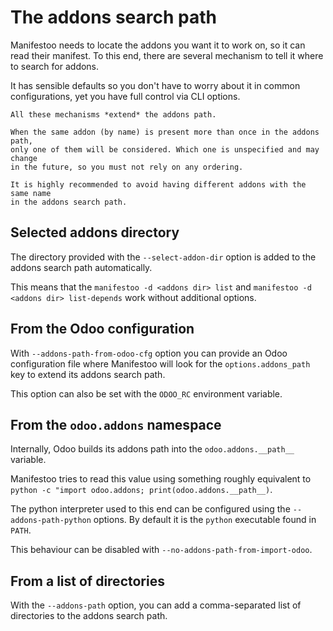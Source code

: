 # The addons search path

Manifestoo needs to locate the addons you want it to work on, so it can read
their manifest. To this end, there are several mechanism to tell it where to
search for addons.

It has sensible defaults so you don't have to worry about it in common
configurations, yet you have full control via CLI options.

```{tip}
All these mechanisms *extend* the addons path.
```

```{warning}
When the same addon (by name) is present more than once in the addons path,
only one of them will be considered. Which one is unspecified and may change
in the future, so you must not rely on any ordering.

It is highly recommended to avoid having different addons with the same name
in the addons search path.
```

## Selected addons directory

The directory provided with the `--select-addon-dir` option is added to the
addons search path automatically.

This means that the `manifestoo -d <addons dir> list` and `manifestoo -d
<addons dir> list-depends` work without additional options.

## From the Odoo configuration

With `--addons-path-from-odoo-cfg` option you can provide an Odoo configuration
file where Manifestoo will look for the `options.addons_path` key to extend its
addons search path.

This option can also be set with the `ODOO_RC` environment variable.

## From the `odoo.addons` namespace

Internally, Odoo builds its addons path into the `odoo.addons.__path__`
variable.

Manifestoo tries to read this value using something roughly equivalent to
`python -c "import odoo.addons; print(odoo.addons.__path__)`.

The python interpreter used to this end can be configured using the
`--addons-path-python` options. By default it is the `python` executable found
in `PATH`.

This behaviour can be disabled with `--no-addons-path-from-import-odoo`.

## From a list of directories

With the `--addons-path` option, you can add a comma-separated list of
directories to the addons search path.
